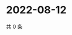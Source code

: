 # 2022-08-12

共 0 条

<!-- BEGIN WEIBO -->
<!-- 最后更新时间 Fri Aug 12 2022 02:19:03 GMT+0800 (China Standard Time) -->

<!-- END WEIBO -->

